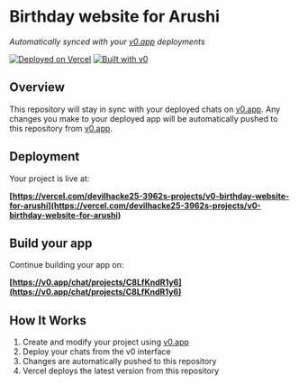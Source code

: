 # Birthday website for Arushi

*Automatically synced with your [v0.app](https://v0.app) deployments*

[![Deployed on Vercel](https://img.shields.io/badge/Deployed%20on-Vercel-black?style=for-the-badge&logo=vercel)](https://vercel.com/devilhacke25-3962s-projects/v0-birthday-website-for-arushi)
[![Built with v0](https://img.shields.io/badge/Built%20with-v0.app-black?style=for-the-badge)](https://v0.app/chat/projects/C8LfKndR1y6)

## Overview

This repository will stay in sync with your deployed chats on [v0.app](https://v0.app).
Any changes you make to your deployed app will be automatically pushed to this repository from [v0.app](https://v0.app).

## Deployment

Your project is live at:

**[https://vercel.com/devilhacke25-3962s-projects/v0-birthday-website-for-arushi](https://vercel.com/devilhacke25-3962s-projects/v0-birthday-website-for-arushi)**

## Build your app

Continue building your app on:

**[https://v0.app/chat/projects/C8LfKndR1y6](https://v0.app/chat/projects/C8LfKndR1y6)**

## How It Works

1. Create and modify your project using [v0.app](https://v0.app)
2. Deploy your chats from the v0 interface
3. Changes are automatically pushed to this repository
4. Vercel deploys the latest version from this repository